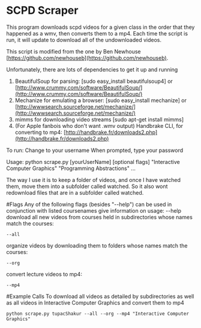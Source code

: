 # SCPD Scraper

This program downloads scpd videos for a given class in the order
that they happened as a wmv, then converts them to a mp4. Each time 
the script is run, it will update to download all of the undownloaded
videos. 

This script is modified from the one by Ben Newhouse [https://github.com/newhouseb](https://github.com/newhouseb).

Unfortunately, there are lots of dependencies to get it up and running

1. BeautifulSoup for parsing: [sudo easy_install beautifulsoup4] or [http://www.crummy.com/software/BeautifulSoup/](http://www.crummy.com/software/BeautifulSoup/)
2. Mechanize for emulating a browser: [sudo easy_install mechanize] or [http://wwwsearch.sourceforge.net/mechanize/](http://wwwsearch.sourceforge.net/mechanize/)
3. mimms for downloading video streams [sudo apt-get install mimms]
4. (For Apple fanbois who don't want .wmv output) Handbrake CLI, for converting to mp4: [http://handbrake.fr/downloads2.php](http://handbrake.fr/downloads2.php)

To run:
Change to your username
When prompted, type your password

Usage: 
    python scrape.py [yourUserName] [optional flags] "Interactive Computer Graphics" "Programming Abstractions" ...


The way I use it is to keep a folder of videos, and once I have watched them, move them
into a subfolder called watched. So it also wont redownload files that are in a subfolder
called watched.


#Flags
Any of the following flags (besides "--help") can be used in conjunction with listed coursenames
give information on usage:
	--help
download all new videos from courses held in subdirectories whose names match the courses:

	--all
organize videos by downloading them to folders whose names match the courses:

	--org
convert lecture videos to mp4:

	--mp4

#Example Calls
To download all videos as detailed by subdirectories as well as all videos in Interactive Computer Graphics and convert them to mp4

	python scrape.py tupacShakur --all --org --mp4 "Interactive Computer Graphics"
